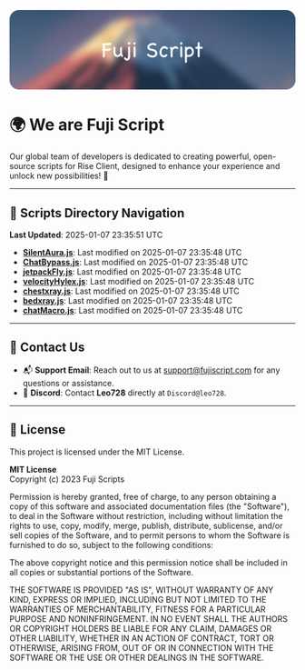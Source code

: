 ![Banner](.github/b.webp)

# 🌍 **We are Fuji Script**

Our global team of developers is dedicated to creating powerful, open-source scripts for Rise Client, designed to enhance your experience and unlock new possibilities! 🌟

---
<!-- SCRIPTS_NAVIGATION_START -->
## 📂 **Scripts Directory Navigation**

**Last Updated**: 2025-01-07 23:35:51 UTC

- **[SilentAura.js](scripts/SilentAura.js)**: Last modified on 2025-01-07 23:35:48 UTC
- **[ChatBypass.js](scripts/ChatBypass.js)**: Last modified on 2025-01-07 23:35:48 UTC
- **[jetpackFly.js](scripts/jetpackFly.js)**: Last modified on 2025-01-07 23:35:48 UTC
- **[velocityHylex.js](scripts/velocityHylex.js)**: Last modified on 2025-01-07 23:35:48 UTC
- **[chestxray.js](scripts/chestxray.js)**: Last modified on 2025-01-07 23:35:48 UTC
- **[bedxray.js](scripts/bedxray.js)**: Last modified on 2025-01-07 23:35:48 UTC
- **[chatMacro.js](scripts/chatMacro.js)**: Last modified on 2025-01-07 23:35:48 UTC

<!-- SCRIPTS_NAVIGATION_END -->

---

## 💬 **Contact Us**  
- 📬 **Support Email**: Reach out to us at [support@fujiscript.com](mailto:support@fujiscript.com) for any questions or assistance.  
- 💬 **Discord**: Contact **Leo728** directly at `Discord@leo728`.

---

## 📜 **License**

This project is licensed under the MIT License.  

**MIT License**  
Copyright (c) 2023 Fuji Scripts  

Permission is hereby granted, free of charge, to any person obtaining a copy of this software and associated documentation files (the "Software"), to deal in the Software without restriction, including without limitation the rights to use, copy, modify, merge, publish, distribute, sublicense, and/or sell copies of the Software, and to permit persons to whom the Software is furnished to do so, subject to the following conditions:  

The above copyright notice and this permission notice shall be included in all copies or substantial portions of the Software.  

THE SOFTWARE IS PROVIDED "AS IS", WITHOUT WARRANTY OF ANY KIND, EXPRESS OR IMPLIED, INCLUDING BUT NOT LIMITED TO THE WARRANTIES OF MERCHANTABILITY, FITNESS FOR A PARTICULAR PURPOSE AND NONINFRINGEMENT. IN NO EVENT SHALL THE AUTHORS OR COPYRIGHT HOLDERS BE LIABLE FOR ANY CLAIM, DAMAGES OR OTHER LIABILITY, WHETHER IN AN ACTION OF CONTRACT, TORT OR OTHERWISE, ARISING FROM, OUT OF OR IN CONNECTION WITH THE SOFTWARE OR THE USE OR OTHER DEALINGS IN THE SOFTWARE.  

